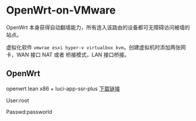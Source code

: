 # OpenWrt-on-VMware
OpenWrt 本身获得自动翻墙能力，所有连入该路由的设备都可无障碍访问被墙的站点。

虚拟化软件 `vmwrae esxi hyper-v virtualbox kvm`，创建虚拟机时添加两张网卡，WAN 接口 NAT 或者 桥接模式，LAN 接口桥接。

## OpenWrt
openwrt lean x86 + luci-app-ssr-plus [下载链接](https://github.com/luoqeng/Actions-OpenWrt/actions/runs/372482988)

User:root

Passwd:passworld



